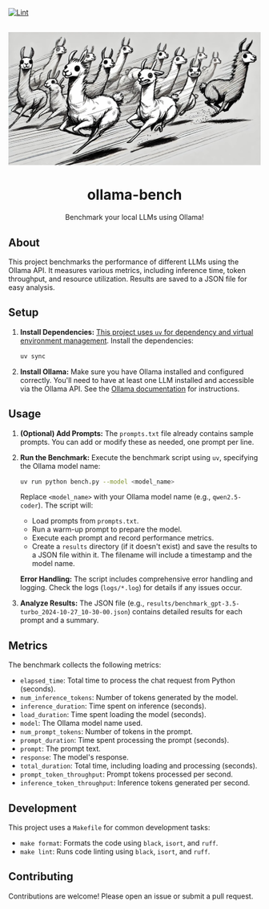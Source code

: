 [![Lint](https://github.com/engnadeau/ollama-bench/actions/workflows/lint.yml/badge.svg)](https://github.com/engnadeau/ollama-bench/actions/workflows/lint.yml)

<br />
<div align="center">
   <a href="https://github.com/othneildrew/Best-README-Template">
     <img src="hero.jpg" alt="Hero Image" width="800" >
   </a>

   <h1 align="center">ollama-bench</h1>

   <p align="center">
      Benchmark your local LLMs using Ollama!
   </p>
</div>

## About

This project benchmarks the performance of different LLMs using the Ollama API. It measures various metrics, including inference time, token throughput, and resource utilization. Results are saved to a JSON file for easy analysis.

## Setup

1. **Install Dependencies:** [This project uses `uv` for dependency and virtual environment management](https://docs.astral.sh/uv/getting-started/installation/). Install the dependencies:

   ```bash
   uv sync
   ```

2. **Install Ollama:** Make sure you have Ollama installed and configured correctly. You'll need to have at least one LLM installed and accessible via the Ollama API. See the [Ollama documentation](https://ollama.com/) for instructions.

## Usage

1. **(Optional) Add Prompts:** The `prompts.txt` file already contains sample prompts. You can add or modify these as needed, one prompt per line.

2. **Run the Benchmark:** Execute the benchmark script using `uv`, specifying the Ollama model name:

   ```bash
   uv run python bench.py --model <model_name>
   ```

   Replace `<model_name>` with your Ollama model name (e.g., `qwen2.5-coder`). The script will:

   * Load prompts from `prompts.txt`.
   * Run a warm-up prompt to prepare the model.
   * Execute each prompt and record performance metrics.
   * Create a `results` directory (if it doesn't exist) and save the results to a JSON file within it. The filename will include a timestamp and the model name.

   **Error Handling:** The script includes comprehensive error handling and logging. Check the logs (`logs/*.log`) for details if any issues occur.

3. **Analyze Results:** The JSON file (e.g., `results/benchmark_gpt-3.5-turbo_2024-10-27_10-30-00.json`) contains detailed results for each prompt and a summary.

## Metrics

The benchmark collects the following metrics:

* `elapsed_time`: Total time to process the chat request from Python (seconds).
* `num_inference_tokens`: Number of tokens generated by the model.
* `inference_duration`: Time spent on inference (seconds).
* `load_duration`: Time spent loading the model (seconds).
* `model`: The Ollama model name used.
* `num_prompt_tokens`: Number of tokens in the prompt.
* `prompt_duration`: Time spent processing the prompt (seconds).
* `prompt`: The prompt text.
* `response`: The model's response.
* `total_duration`: Total time, including loading and processing (seconds).
* `prompt_token_throughput`: Prompt tokens processed per second.
* `inference_token_throughput`: Inference tokens generated per second.

## Development

This project uses a `Makefile` for common development tasks:

* `make format`: Formats the code using `black`, `isort`, and `ruff`.
* `make lint`: Runs code linting using `black`, `isort`, and `ruff`.

## Contributing

Contributions are welcome! Please open an issue or submit a pull request.
